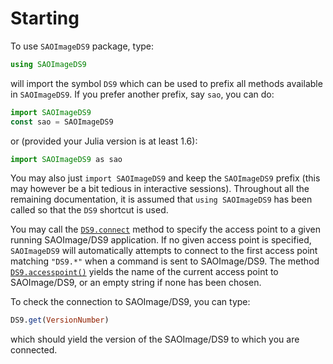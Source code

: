 # Starting

To use `SAOImageDS9` package, type:

```julia
using SAOImageDS9
```

will import the symbol `DS9` which can be used to prefix all methods
available in `SAOImageDS9`.  If you prefer another prefix, say `sao`,
you can do:

```julia
import SAOImageDS9
const sao = SAOImageDS9
```

or (provided your Julia version is at least 1.6):

```julia
import SAOImageDS9 as sao
```

You may also just `import SAOImageDS9` and keep the `SAOImageDS9` prefix (this
may however be a bit tedious in interactive sessions).  Throughout all the
remaining documentation, it is assumed that `using SAOImageDS9` has been called
so that the `DS9` shortcut is used.

You may call the [`DS9.connect`](@ref) method to specify the access point to a
given running SAOImage/DS9 application.  If no given access point is specified,
`SAOImageDS9` will automatically attempts to connect to the first access point
matching `"DS9.*"` when a command is sent to SAOImage/DS9.  The method
[`DS9.accesspoint()`](@ref) yields the name of the current access point to
SAOImage/DS9, or an empty string if none has been chosen.

To check the connection to SAOImage/DS9, you can type:

```julia
DS9.get(VersionNumber)
```

which should yield the version of the SAOImage/DS9 to which you are connected.
